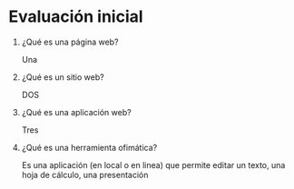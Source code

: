 # Evaluación inicial

1. ¿Qué es una página web?
   
   Una 

2. ¿Qué es un sitio web?

   DOS

3. ¿Qué es una aplicación web?

   Tres

4. ¿Qué es una herramienta ofimática?

   Es una aplicación (en local o en linea) que permite editar un texto, una hoja de cálculo, una
presentación
